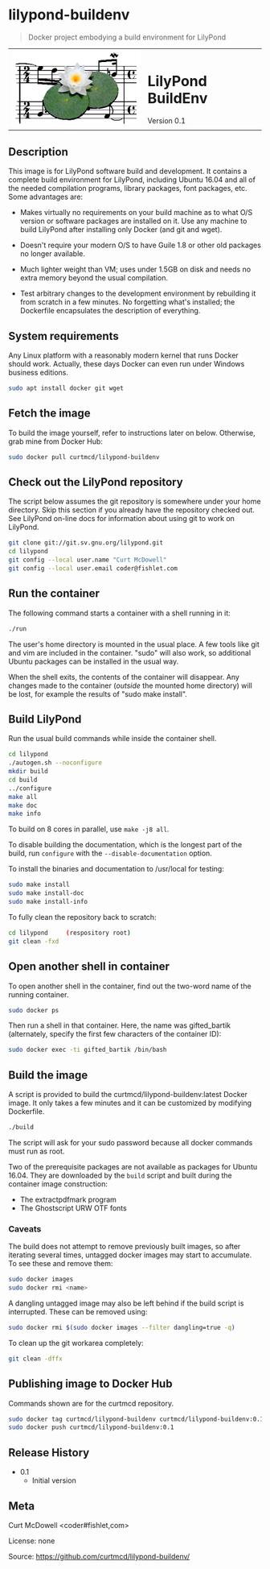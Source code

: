 # lilypond-buildenv

> Docker project embodying a build environment for LilyPond

<table>
 <tr>
  <td><img src="lp-logo.gif"/></td>
  <td>
   <h1>LilyPond BuildEnv</h1>
   Version 0.1
  </td>
 </tr>
</table>

## Description

This image is for LilyPond software build and development. It contains a
complete build environment for LilyPond, including Ubuntu 16.04 and all
of the needed compilation programs, library packages, font packages,
etc. Some advantages are:

- Makes virtually no requirements on your build machine as to what O/S
  version or software packages are installed on it.  Use any machine to
  build LilyPond after installing only Docker (and git and wget).

- Doesn't require your modern O/S to have Guile 1.8 or other old
  packages no longer available.

- Much lighter weight than VM; uses under 1.5GB on disk and needs no
  extra memory beyond the usual compilation.

- Test arbitrary changes to the development environment by rebuilding it
  from scratch in a few minutes. No forgetting what's installed; the
  Dockerfile encapsulates the description of everything.

## System requirements

Any Linux platform with a reasonably modern kernel that runs Docker
should work. Actually, these days Docker can even run under Windows
business editions.

```bash
sudo apt install docker git wget
```

## Fetch the image

To build the image yourself, refer to instructions later on
below. Otherwise, grab mine from Docker Hub:

```bash
sudo docker pull curtmcd/lilypond-buildenv
```

## Check out the LilyPond repository

The script below assumes the git repository is somewhere under your home
directory. Skip this section if you already have the repository checked
out. See LilyPond on-line docs for information about using git to work
on LilyPond.

```bash
git clone git://git.sv.gnu.org/lilypond.git
cd lilypond
git config --local user.name "Curt McDowell"
git config --local user.email coder@fishlet.com
```

## Run the container

The following command starts a container with a shell running in it:

```bash
./run
```

The user's home directory is mounted in the usual place.  A few tools
like git and vim are included in the container.  "sudo" will also work,
so additional Ubuntu packages can be installed in the usual way.

When the shell exits, the contents of the container will disappear.  Any
changes made to the container (*outside* the mounted home directory)
will be lost, for example the results of "sudo make install".

## Build LilyPond

Run the usual build commands while inside the container shell.

```bash
cd lilypond
./autogen.sh --noconfigure
mkdir build
cd build
../configure
make all
make doc
make info
```

To build on 8 cores in parallel, use `make -j8 all`.

To disable building the documentation, which is the longest part of the
build, run `configure` with the `--disable-documentation` option.

To install the binaries and documentation to /usr/local for testing:

```bash
sudo make install
sudo make install-doc
sudo make install-info
```

To fully clean the repository back to scratch:

```bash
cd lilypond     (respository root)
git clean -fxd
```

## Open another shell in container

To open another shell in the container, find out the two-word name of
the running container.

```bash
sudo docker ps
```

Then run a shell in that container. Here, the name was gifted_bartik
(alternately, specify the first few characters of the container ID):

```bash
sudo docker exec -ti gifted_bartik /bin/bash
```

## Build the image

A script is provided to build the curtmcd/lilypond-buildenv:latest
Docker image. It only takes a few minutes and it can be customized by
modifying Dockerfile.

```bash
./build
```

The script will ask for your sudo password because all docker commands
must run as root.

Two of the prerequisite packages are not available as packages for
Ubuntu 16.04.  They are downloaded by the `build` script and built
during the container image construction:

- The extractpdfmark program
- The Ghostscript URW OTF fonts

### Caveats

The build does not attempt to remove previously built images, so after
iterating several times, untagged docker images may start to
accumulate. To see these and remove them:

```bash
sudo docker images
sudo docker rmi <name>
```

A dangling untagged <none> image may also be left behind if the build
script is interrupted. These can be removed using:

```bash
sudo docker rmi $(sudo docker images --filter dangling=true -q)
```

To clean up the git workarea completely:

```bash
git clean -dffx
```

## Publishing image to Docker Hub

Commands shown are for the curtmcd repository.

```bash
sudo docker tag curtmcd/lilypond-buildenv curtmcd/lilypond-buildenv:0.1
sudo docker push curtmcd/lilypond-buildenv:0.1
```

## Release History

* 0.1
    * Initial version

## Meta

Curt McDowell \<coder#fishlet,com\>

License: none

Source: https://github.com/curtmcd/lilypond-buildenv/
